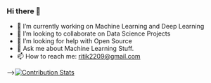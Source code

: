 ### Hi there 👋

- 🔭 I’m currently working on Machine Learning and Deep Learning
- 👯 I’m looking to collaborate on Data Science Projects
- 🤔 I’m looking for help with Open Source
- 💬 Ask me about Machine Learning Stuff.
- 📫 How to reach me: ritik2209@gmail.com

-->[![Contribution Stats](https://github-contribution-stats.vercel.app/api/?username=lorddashme)](https://github.com/ritik2209/github-contribution-stats/)
